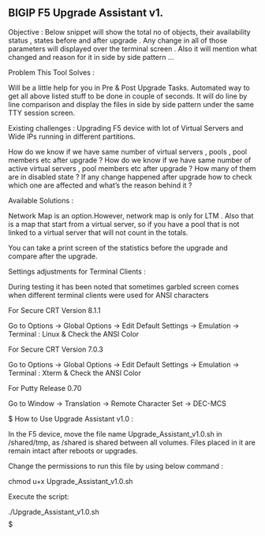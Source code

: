 ## BIGIP F5 Upgrade Assistant v1.

Objective : Below snippet will show the total no of objects, their availability status , states before and after upgrade . Any change in all of those parameters will displayed over the terminal screen . Also it will mention what changed and reason for it in side by side
pattern ...

Problem This Tool Solves :

Will be a little help for you in Pre & Post Upgrade Tasks.
Automated way to get all above listed stuff to be done in couple of seconds.
It will do line by line comparison and display the files in side by side pattern under the same TTY session screen.

Existing challenges : Upgrading F5 device with lot of Virtual Servers and Wide IPs running in different partitions.

How do we know if we have same number of virtual servers , pools , pool members etc after upgrade ?
How do we know if we have same number of active virtual servers , pool members etc after upgrade ?
How many of them are in disabled state ?
If any change happened after upgrade how to check which one are affected and what’s the reason behind it ? 

Available Solutions : 

Network Map is an option.However, network map is only for LTM . Also that is a map that start from a virtual server, so if you have a pool that is not linked to a virtual server that will not count in the totals.

You can take a print screen of the statistics before the upgrade and compare after the upgrade.

Settings adjustments for Terminal Clients :

During testing it has been noted that sometimes garbled screen comes when different terminal clients were used for ANSI characters

For Secure CRT Version 8.1.1

Go to Options -> Global Options -> Edit Default Settings -> Emulation -> Terminal  : Linux & Check the ANSI Color

For Secure CRT Version 7.0.3

Go to Options -> Global Options -> Edit Default Settings -> Emulation -> Terminal  : Xterm & Check the ANSI Color

For Putty Release 0.70 

Go to Window -> Translation -> Remote Character Set -> DEC-MCS

$$$$$$$$$$$$$$$$$$$$$$$$$$$$$$$$$$$$$$$$$$$$$$$$$$$$$$$$$$$$$$$$$$$$$$$$$$$$$$$$$$$$$$$$$$$$$
How to Use Upgrade Assistant v1.0 :

In the F5 device, move the file name Upgrade_Assistant_v1.0.sh in /shared/tmp, as /shared is shared between all volumes. Files placed in it are remain intact after reboots or upgrades.

Change the permissions to run this file by using below command :

chmod u+x Upgrade_Assistant_v1.0.sh

Execute the script:

./Upgrade_Assistant_v1.0.sh
$$$$$$$$$$$$$$$$$$$$$$$$$$$$$$$$$$$$$$$$$$$$$$$$$$$$$$$$$$$$$$$$$$$$$$$$$$$$$$$$$$$$$$$$$$$$$$$$$

